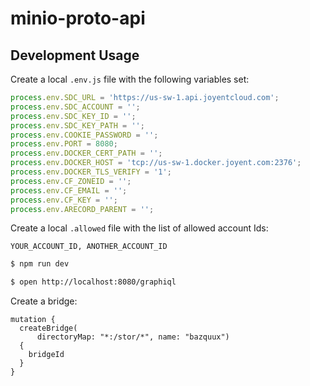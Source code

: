 # minio-proto-api

## Development Usage

Create a local `.env.js` file with the following variables set:

```js
process.env.SDC_URL = 'https://us-sw-1.api.joyentcloud.com';
process.env.SDC_ACCOUNT = '';
process.env.SDC_KEY_ID = '';
process.env.SDC_KEY_PATH = '';
process.env.COOKIE_PASSWORD = '';
process.env.PORT = 8080;
process.env.DOCKER_CERT_PATH = '';
process.env.DOCKER_HOST = 'tcp://us-sw-1.docker.joyent.com:2376';
process.env.DOCKER_TLS_VERIFY = '1';
process.env.CF_ZONEID = '';
process.env.CF_EMAIL = '';
process.env.CF_KEY = '';
process.env.ARECORD_PARENT = '';
```

Create a local `.allowed` file with the list of allowed account Ids:
```
YOUR_ACCOUNT_ID, ANOTHER_ACCOUNT_ID
```

```sh
$ npm run dev
```

```sh
$ open http://localhost:8080/graphiql
```

Create a bridge:
```
mutation {
  createBridge(
      directoryMap: "*:/stor/*", name: "bazquux")
  {
    bridgeId
  }
}

```
